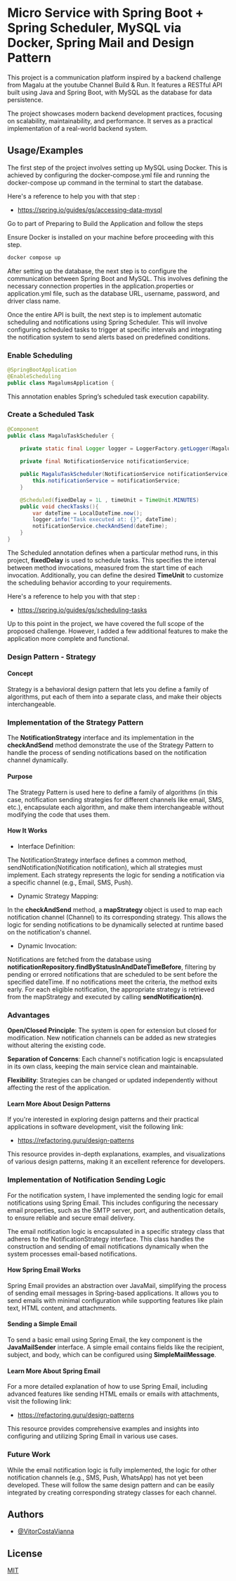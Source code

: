 # Micro Service with Spring Boot + Spring Scheduler, MySQL via Docker, Spring Mail and Design Pattern

This project is a communication platform inspired by a backend challenge from Magalu at the youtube Channel Build & Run.
It features a RESTful API built using Java and Spring Boot, with MySQL as the database for data persistence.

The project showcases modern backend development practices, focusing on scalability, maintainability, and performance. It serves as a practical implementation of a real-world backend system.





## Usage/Examples

The first step of the project involves setting up MySQL using Docker. This is achieved by configuring the docker-compose.yml file and running the docker-compose up command in the terminal to start the database.

Here's a reference to help you with that step : 
- <https://spring.io/guides/gs/accessing-data-mysql>

Go to part of Preparing to Build the Application and follow the steps

Ensure Docker is installed on your machine before proceeding with this step.

```bash
docker compose up
```
After setting up the database, the next step is to configure the communication between Spring Boot and MySQL. This involves defining the necessary connection properties in the application.properties or application.yml file, such as the database URL, username, password, and driver class name.

Once the entire API is built, the next step is to implement automatic scheduling and notifications using Spring Scheduler. This will involve configuring scheduled tasks to trigger at specific intervals and integrating the notification system to send alerts based on predefined conditions.

### Enable Scheduling

```java
@SpringBootApplication
@EnableScheduling
public class MagalumsApplication {
```
This annotation enables Spring’s scheduled task execution capability.

### Create a Scheduled Task

```java
@Component
public class MagaluTaskScheduler {
    
    private static final Logger logger = LoggerFactory.getLogger(MagaluTaskScheduler.class); 

    private final NotificationService notificationService;

    public MagaluTaskScheduler(NotificationService notificationService) {
        this.notificationService = notificationService;
    }

    @Scheduled(fixedDelay = 1L , timeUnit = TimeUnit.MINUTES)
    public void checkTasks(){
        var dateTime = LocalDateTime.now();
        logger.info("Task executed at: {}", dateTime);
        notificationService.checkAndSend(dateTime);
    }
}
```
The Scheduled annotation defines when a particular method runs,
in this project, **fixedDelay** is used to schedule tasks. This specifies the interval between method invocations, measured from the start time of each invocation. Additionally, you can define the desired **TimeUnit** to customize the scheduling behavior according to your requirements.

Here's a reference to help you with that step : 
- <https://spring.io/guides/gs/scheduling-tasks>

Up to this point in the project, we have covered the full scope of the proposed challenge. However, I added a few additional features to make the application more complete and functional.

### Design Pattern - Strategy

#### Concept

Strategy is a behavioral design pattern that lets you define a family of algorithms, put each of them into a separate class, and make their objects interchangeable. 

### Implementation of the Strategy Pattern

The **NotificationStrategy** interface and its implementation in the **checkAndSend** method demonstrate the use of the Strategy Pattern to handle the process of sending notifications based on the notification channel dynamically.

#### Purpose

The Strategy Pattern is used here to define a family of algorithms (in this case, notification sending strategies for different channels like email, SMS, etc.), encapsulate each algorithm, and make them interchangeable without modifying the code that uses them.

#### How It Works
- Interface Definition:

The NotificationStrategy interface defines a common method, sendNotification(Notification notification), which all strategies must implement. Each strategy represents the logic for sending a notification via a specific channel (e.g., Email, SMS, Push).

- Dynamic Strategy Mapping:

In the **checkAndSend** method, a **mapStrategy** object is used to map each notification channel (Channel) to its corresponding strategy. This allows the logic for sending notifications to be dynamically selected at runtime based on the notification's channel.

- Dynamic Invocation:

Notifications are fetched from the database using **notificationRepository.findByStatusInAndDateTimeBefore**, filtering by pending or errored notifications that are scheduled to be sent before the specified dateTime.
If no notifications meet the criteria, the method exits early.
For each eligible notification, the appropriate strategy is retrieved from the mapStrategy and executed by calling **sendNotification(n)**.

### Advantages
**Open/Closed Principle**: The system is open for extension but closed for modification. New notification channels can be added as new strategies without altering the existing code.

**Separation of Concerns**: Each channel's notification logic is encapsulated in its own class, keeping the main service clean and maintainable.

**Flexibility**: Strategies can be changed or updated independently without affecting the rest of the application.

#### Learn More About Design Patterns
If you're interested in exploring design patterns and their practical applications in software development, visit the following link:
- <https://refactoring.guru/design-patterns>

This resource provides in-depth explanations, examples, and visualizations of various design patterns, making it an excellent reference for developers.


### Implementation of Notification Sending Logic

For the notification system, I have implemented the sending logic for email notifications using Spring Email. This includes configuring the necessary email properties, such as the SMTP server, port, and authentication details, to ensure reliable and secure email delivery.

The email notification logic is encapsulated in a specific strategy class that adheres to the NotificationStrategy interface. This class handles the construction and sending of email notifications dynamically when the system processes email-based notifications.

#### How Spring Email Works
Spring Email provides an abstraction over JavaMail, simplifying the process of sending email messages in Spring-based applications. It allows you to send emails with minimal configuration while supporting features like plain text, HTML content, and attachments.

#### Sending a Simple Email
To send a basic email using Spring Email, the key component is the **JavaMailSender** interface. A simple email contains fields like the recipient, subject, and body, which can be configured using **SimpleMailMessage**.

#### Learn More About Spring Email
For a more detailed explanation of how to use Spring Email, including advanced features like sending HTML emails or emails with attachments, visit the following link:
- <https://refactoring.guru/design-patterns>

This resource provides comprehensive examples and insights into configuring and utilizing Spring Email in various use cases.

### Future Work
While the email notification logic is fully implemented, the logic for other notification channels (e.g., SMS, Push, WhatsApp) has not yet been developed. These will follow the same design pattern and can be easily integrated by creating corresponding strategy classes for each channel.


## Authors

- [@VitorCostaVianna](https://github.com/VitorCostaVianna)

## License

[MIT](https://choosealicense.com/licenses/mit/)
